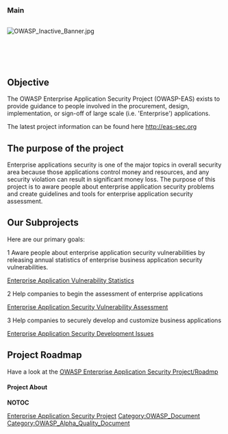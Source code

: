 ### Main

<div style="width:100%;height:100px;border:0,margin:0;overflow: hidden;">

![OWASP_Inactive_Banner.jpg](OWASP_Inactive_Banner.jpg
"OWASP_Inactive_Banner.jpg")

</div>

## Objective

The OWASP Enterprise Application Security Project (OWASP-EAS) exists to
provide guidance to people involved in the procurement, design,
implementation, or sign-off of large scale (i.e. 'Enterprise')
applications.

The latest project information can be found here http://eas-sec.org

## The purpose of the project

Enterprise applications security is one of the major topics in overall
security area because those applications control money and resources,
and any security violation can result in significant money loss. The
purpose of this project is to aware people about enterprise application
security problems and create guidelines and tools for enterprise
application security assessment.

## Our Subprojects

Here are our primary goals:

1 Aware people about enterprise application security vulnerabilities by
releasing annual statistics of enterprise business application security
vulnerabilities.

[Enterprise Application Vulnerability
Statistics](Enterprise_Application_Vulnerability_Statistics "wikilink")

2 Help companies to begin the assessment of enterprise applications

[Enterprise Application Security Vulnerability
Assessment](Enterprise_Application_Security_Vulnerability_Assessment "wikilink")

3 Help companies to securely develop and customize business applications

[Enterprise Application Security Development
Issues](Enterprise_Application_Security_Development_Issues "wikilink")

## Project Roadmap

Have a look at the [OWASP Enterprise Application Security
Project/Roadmp](OWASP_Enterprise_Application_Security_Project/Roadmp "wikilink")

#### Project About


__NOTOC__ <headertabs />

[Enterprise Application Security
Project](Category:OWASP_Project "wikilink")
[Category:OWASP_Document](Category:OWASP_Document "wikilink")
[Category:OWASP_Alpha_Quality_Document](Category:OWASP_Alpha_Quality_Document "wikilink")